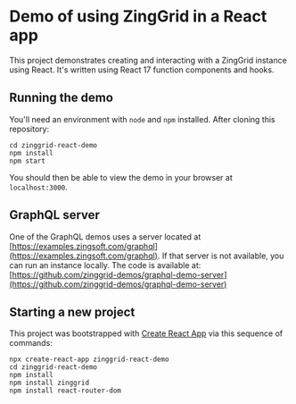 # Demo of using ZingGrid in a React app

This project demonstrates creating and interacting with a ZingGrid instance using React.
It's written using React 17 function components and hooks.

## Running the demo

You'll need an environment with `node` and `npm` installed.
After cloning this repository:

```
cd zinggrid-react-demo
npm install
npm start
```

You should then be able to view the demo in your browser at `localhost:3000`.

## GraphQL server

One of the GraphQL demos uses a server located at [https://examples.zingsoft.com/graphql](https://examples.zingsoft.com/graphql).
If that server is not available, you can run an instance locally. The code is available at:
[https://github.com/zinggrid-demos/graphql-demo-server](https://github.com/zinggrid-demos/graphql-demo-server)

## Starting a new project

This project was bootstrapped with [Create React App](https://github.com/facebook/create-react-app) via this sequence of commands:

```
npx create-react-app zinggrid-react-demo
cd zinggrid-react-demo
npm install
npm install zinggrid
npm install react-router-dom
```
